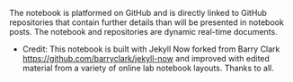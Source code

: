 The notebook is platformed on GitHub and is directly linked to GitHub repositories that contain further details than will be presented in notebook posts. The notebook and repositories are dynamic real-time documents.


* Credit: This notebook is built with Jekyll Now forked from Barry Clark https://github.com/barryclark/jekyll-now and improved with edited material from a variety of online lab notebook layouts. Thanks to all. 
